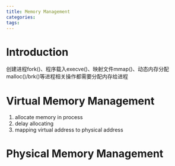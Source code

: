 ```yaml
---
title: Memory Management
categories:
tags:
---
```


# Introduction
创建进程fork()、程序载入execve()、映射文件mmap()、动态内存分配malloc()/brk()等进程相关操作都需要分配内存给进程

# Virtual Memory Management
1. allocate memory in process
2. delay allocating
3. mapping virtual address to physical address
# Physical Memory Management

